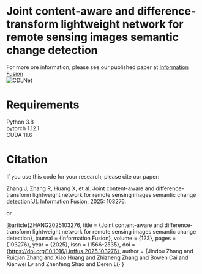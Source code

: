 # Joint content-aware and difference-transform lightweight network for remote sensing images semantic change detection
For more ore information, please see our published paper at [Information Fusion](https://www.sciencedirect.com/science/article/pii/S1566253525003495)  
![CDLNet](net.png)
# Requirements
Python 3.8  
pytorch 1.12.1   
CUDA 11.6
# Citation
If you use this code for your research, please cite our paper:  

Zhang J, Zhang R, Huang X, et al. Joint content-aware and difference-transform lightweight network for remote sensing images semantic change detection[J]. Information Fusion, 2025: 103276.

or

@article{ZHANG2025103276,
title = {Joint content-aware and difference-transform lightweight network for remote sensing images semantic change detection},
journal = {Information Fusion},
volume = {123},
pages = {103276},
year = {2025},
issn = {1566-2535},
doi = {https://doi.org/10.1016/j.inffus.2025.103276},
author = {Jindou Zhang and Ruiqian Zhang and Xiao Huang and Zhizheng Zhang and Bowen Cai and Xianwei Lv and Zhenfeng Shao and Deren Li}
}
